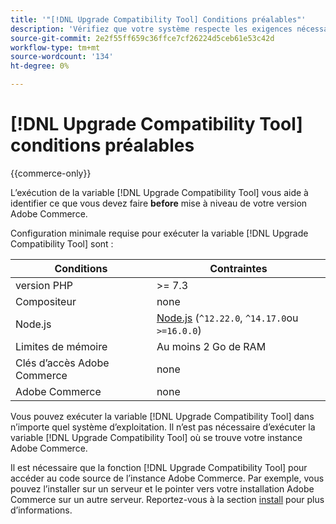 ```yaml
---
title: '"[!DNL Upgrade Compatibility Tool] Conditions préalables"'
description: 'Vérifiez que votre système respecte les exigences nécessaires à l’exécution de la variable [!DNL Upgrade Compatibility Tool] pour votre projet Adobe Commerce. '
source-git-commit: 2e2f55ff659c36ffce7cf26224d5ceb61e53c42d
workflow-type: tm+mt
source-wordcount: '134'
ht-degree: 0%

---
```



# [!DNL Upgrade Compatibility Tool] conditions préalables

{{commerce-only}}

L’exécution de la variable [!DNL Upgrade Compatibility Tool] vous aide à identifier ce que vous devez faire **before** mise à niveau de votre version Adobe Commerce.

Configuration minimale requise pour exécuter la variable [!DNL Upgrade Compatibility Tool] sont :

| **Conditions** | **Contraintes** |
|----------------|-----------------|
| version PHP | >= 7.3 |
| Compositeur | none |
| Node.js | [Node.js](https://nodejs.org/) (`^12.22.0`, `^14.17.0`ou `>=16.0.0`) |
| Limites de mémoire | Au moins 2 Go de RAM |
| Clés d’accès Adobe Commerce | none |
| Adobe Commerce | none |

Vous pouvez exécuter la variable [!DNL Upgrade Compatibility Tool] dans n’importe quel système d’exploitation. Il n’est pas nécessaire d’exécuter la variable [!DNL Upgrade Compatibility Tool] où se trouve votre instance Adobe Commerce.

Il est nécessaire que la fonction [!DNL Upgrade Compatibility Tool] pour accéder au code source de l’instance Adobe Commerce. Par exemple, vous pouvez l’installer sur un serveur et le pointer vers votre installation Adobe Commerce sur un autre serveur. Reportez-vous à la section [install](../upgrade-compatibility-tool/install.md) pour plus d’informations.
